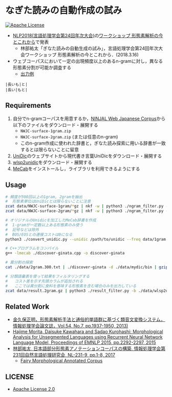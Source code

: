 
# なぎた読みの自動作成の試み

[![Apache License](http://img.shields.io/badge/license-APACHE2-blue.svg)](http://www.apache.org/licenses/LICENSE-2.0)

- [NLP2018(言語処理学会第24回年次大会)](http://www.anlp.jp/nlp2018/)の[ワークショップ 形態素解析の今とこれから](https://sites.google.com/view/nlp2018ws)で発表
    - 林部祐太「ぎなた読みの自動生成の試み」，言語処理学会第24回年次大会ワークショップ 形態素解析の今とこれから．(2018.3.16)
- ウェブコーパスにおいて一定の出現頻度以上のあるn-gramに対し，異なる形態素分割が可能か調査する
    - [出力例](https://github.com/shirayu/MA2018-ginata/releases)

```
|長いも|と|
|長い|もと|
```


## Requirements

1. 自分でn-gramコーパスを用意するか，[NINJAL Web Japanese Corpus](http://nwjc-data.ninjal.ac.jp)から以下のファイルをダウンロード・展開する
    - ``NWJC-surface-1gram.zip``
    - ``NWJC-surface-2gram.zip`` (または任意のn-gram)
    - このn-gram作成に使われた辞書と，ぎなた読み探索に用いる辞書が一致するとは限らないことに留意
2. [UniDic](http://unidic.ninjal.ac.jp)のウェブサイトから現代書き言葉UniDicをダウンロード・展開する
3. [wlsp2unidic](http://pj.ninjal.ac.jp/corpus_center/goihyo.html)をダウンロード・展開する
4. [MeCab](http://taku910.github.io/mecab/)をインストールし，ライブラリを利用できるようにする


## Usage

```bash
# 頻度が300回以上の1gram, 2gramを抽出
#  形態素単位はUniDicとは限らないことに注意
zcat data/NWJC-surface-1gram/*gz | nkf -w | python3 ./ngram_filter.py -n 1 --th 300 > data/1gram.300.txt
zcat data/NWJC-surface-2gram/*gz | nkf -w | python3 ./ngram_filter.py -n 2 --th 300 > data/2gram.300.txt

# オリジナルのUnidicを加工したMeCab辞書を作成
#  1-gramが一定数以上ある形態素のみ使う
#  記号などは除外
#  BOS/EOSとの連接コストは0になる
python3 ./convert_unidic.py --unidic /path/to/unidic --freq data/1gram.300.txt -o data/mydic

# C++プログラムをコンパイル
g++ -lmecab ./discover-ginata.cpp -o discover-ginata

# 異分割の探索
cat ./data/2gram.300.txt | ./discover-ginata -d ./data/mydic/bin | gzip > data/result.2gram.gz

# 分類語彙表を使って結果をフィルタリングする
#   コスト差を示す先頭カラムが追加される
#   ここでは異分割に食料を意味する形態素を含む場合のみを出力している
zcat data/result.2gram.gz | python3 ./result_filter.py -b ./data/wlsp2unidic/BunruiNo_LemmaID.txt --key 体-生産物-食料-食料 --after
```


## Related Work

- [金久保正明，形態素解析手法と通俗的単語群に基づく類音文変換システム，情報処理学会論文誌，Vol.54, No.7, pp.1937-1950, 2013)](https://ci.nii.ac.jp/naid/110009586575/)
- [Hajime Morita, Daisuke Kawahara and Sadao Kurohashi: Morphological Analysis for Unsegmented Languages using Recurrent Neural Network Language Model, Proceedings of EMNLP 2015, pp.2292-2297, 2015](http://aclweb.org/anthology/D/D15/D15-1276.pdf)
- [林部祐太, 日本語部分形態素アノテーションコーパスの構築, 情報処理学会第231回自然言語処理研究会, NL-231-9, pp.1-8, 2017](https://hayashibe.jp/publications/NL231.pdf)
    - [Fairy Morphological Annotated Corpus](https://github.com/FairyDevicesRD/FairyMaCorpus)


## LICENSE

- [Apache License 2.0](http://www.apache.org/licenses/LICENSE-2.0)


